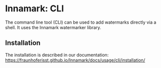 # Innamark: CLI

The command line tool (CLI) can be used to add watermarks directly via a shell. It uses the Innamark
watermarker library.

## Installation

The installation is described in our documentation:
https://fraunhoferisst.github.io/Innamark/docs/usage/cli/installation/
